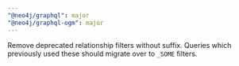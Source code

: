 ```yaml
---
"@neo4j/graphql": major
"@neo4j/graphql-ogm": major
---
```


Remove deprecated relationship filters without suffix. Queries which previously used these should migrate over to `_SOME` filters.

